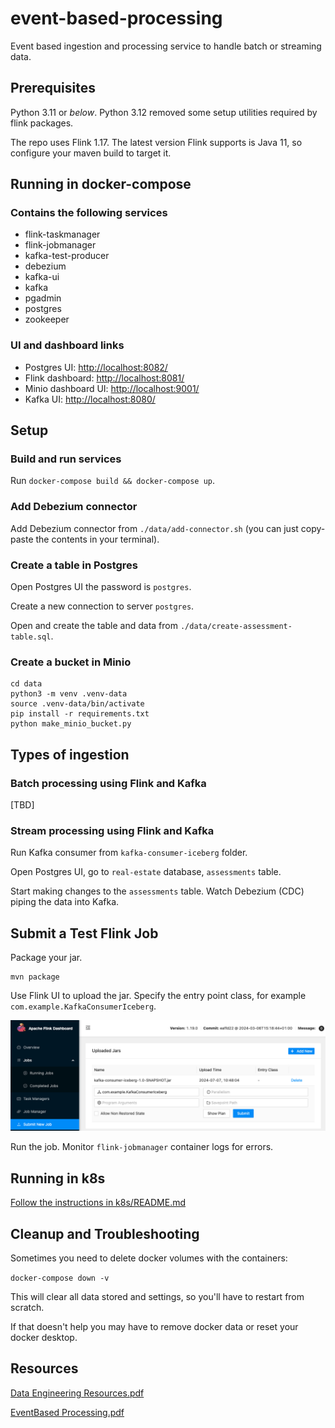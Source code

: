 # event-based-processing

Event based ingestion and processing service to handle batch or streaming data.

## Prerequisites

Python 3.11 or *below*. Python 3.12 removed some setup utilities required by flink packages.

The repo uses Flink 1.17. The latest version Flink supports is Java 11, so configure your maven build to target it.

## Running in docker-compose

### Contains the following services

* flink-taskmanager
* flink-jobmanager
* kafka-test-producer
* debezium
* kafka-ui
* kafka
* pgadmin
* postgres
* zookeeper

### UI and dashboard links

* Postgres UI: <http://localhost:8082/>
* Flink dashboard: <http://localhost:8081/>
* Minio dashboard UI: <http://localhost:9001/>
* Kafka UI: <http://localhost:8080/>

## Setup

### Build and run services

Run `docker-compose build && docker-compose up`.

### Add Debezium connector

Add Debezium connector from `./data/add-connector.sh` (you can just copy-paste the contents in your terminal).

### Create a table in Postgres

Open Postgres UI the password is `postgres`.

Create a new connection to server `postgres`.

Open and create the table and data from `./data/create-assessment-table.sql`.

### Create a bucket in Minio

```shell
cd data
python3 -m venv .venv-data
source .venv-data/bin/activate
pip install -r requirements.txt
python make_minio_bucket.py
```

## Types of ingestion

### Batch processing using Flink and Kafka

[TBD]

### Stream processing using Flink and Kafka

Run Kafka consumer from `kafka-consumer-iceberg` folder.

Open Postgres UI, go to `real-estate` database, `assessments` table.

Start making changes to the `assessments` table. Watch Debezium (CDC) piping the data into Kafka.

## Submit a Test Flink Job

Package your jar.

```terminal
mvn package
```

Use Flink UI to upload the jar. Specify the entry point class, for example `com.example.KafkaConsumerIceberg`.

![Add Flink Jar](/doc/add-jar-to-flink.png)

Run the job. Monitor `flink-jobmanager` container logs for errors.

## Running in k8s

[Follow the instructions in k8s/README.md](./k8s/README.md)

## Cleanup and Troubleshooting

Sometimes you need to delete docker volumes with the containers:

`docker-compose down -v`

This will clear all data stored and settings, so you'll have to restart from scratch.

If that doesn't help you may have to remove docker data or reset your docker desktop.

## Resources

[Data Engineering Resources.pdf](/doc/Data%20Engineering%20Resources.pdf)

[EventBased Processing.pdf](/doc/Event%20Based%20Processing.pdf)
